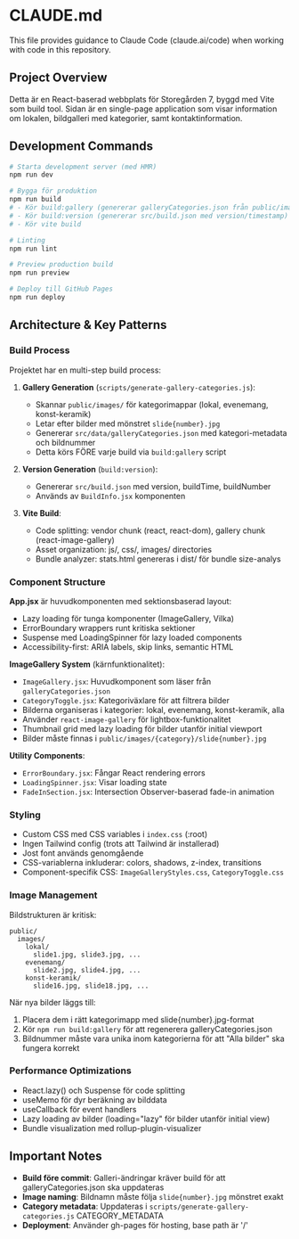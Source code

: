 # CLAUDE.md

This file provides guidance to Claude Code (claude.ai/code) when working with code in this repository.

## Project Overview

Detta är en React-baserad webbplats för Storegården 7, byggd med Vite som build tool. Sidan är en single-page application som visar information om lokalen, bildgalleri med kategorier, samt kontaktinformation.

## Development Commands

```bash
# Starta development server (med HMR)
npm run dev

# Bygga för produktion
npm run build
# - Kör build:gallery (genererar galleryCategories.json från public/images/)
# - Kör build:version (genererar src/build.json med version/timestamp)
# - Kör vite build

# Linting
npm run lint

# Preview production build
npm run preview

# Deploy till GitHub Pages
npm run deploy
```

## Architecture & Key Patterns

### Build Process

Projektet har en multi-step build process:

1. **Gallery Generation** (`scripts/generate-gallery-categories.js`):
   - Skannar `public/images/` för kategorimappar (lokal, evenemang, konst-keramik)
   - Letar efter bilder med mönstret `slide{number}.jpg`
   - Genererar `src/data/galleryCategories.json` med kategori-metadata och bildnummer
   - Detta körs FÖRE varje build via `build:gallery` script

2. **Version Generation** (`build:version`):
   - Genererar `src/build.json` med version, buildTime, buildNumber
   - Används av `BuildInfo.jsx` komponenten

3. **Vite Build**:
   - Code splitting: vendor chunk (react, react-dom), gallery chunk (react-image-gallery)
   - Asset organization: js/, css/, images/ directories
   - Bundle analyzer: stats.html genereras i dist/ för bundle size-analys

### Component Structure

**App.jsx** är huvudkomponenten med sektionsbaserad layout:
- Lazy loading för tunga komponenter (ImageGallery, Vilka)
- ErrorBoundary wrappers runt kritiska sektioner
- Suspense med LoadingSpinner för lazy loaded components
- Accessibility-first: ARIA labels, skip links, semantic HTML

**ImageGallery System** (kärnfunktionalitet):
- `ImageGallery.jsx`: Huvudkomponent som läser från `galleryCategories.json`
- `CategoryToggle.jsx`: Kategoriväxlare för att filtrera bilder
- Bilderna organiseras i kategorier: lokal, evenemang, konst-keramik, alla
- Använder `react-image-gallery` för lightbox-funktionalitet
- Thumbnail grid med lazy loading för bilder utanför initial viewport
- Bilder måste finnas i `public/images/{category}/slide{number}.jpg`

**Utility Components**:
- `ErrorBoundary.jsx`: Fångar React rendering errors
- `LoadingSpinner.jsx`: Visar loading state
- `FadeInSection.jsx`: Intersection Observer-baserad fade-in animation

### Styling

- Custom CSS med CSS variables i `index.css` (:root)
- Ingen Tailwind config (trots att Tailwind är installerad)
- Jost font används genomgående
- CSS-variablerna inkluderar: colors, shadows, z-index, transitions
- Component-specifik CSS: `ImageGalleryStyles.css`, `CategoryToggle.css`

### Image Management

Bildstrukturen är kritisk:
```
public/
  images/
    lokal/
      slide1.jpg, slide3.jpg, ...
    evenemang/
      slide2.jpg, slide4.jpg, ...
    konst-keramik/
      slide16.jpg, slide18.jpg, ...
```

När nya bilder läggs till:
1. Placera dem i rätt kategorimapp med slide{number}.jpg-format
2. Kör `npm run build:gallery` för att regenerera galleryCategories.json
3. Bildnummer måste vara unika inom kategorierna för att "Alla bilder" ska fungera korrekt

### Performance Optimizations

- React.lazy() och Suspense för code splitting
- useMemo för dyr beräkning av bilddata
- useCallback för event handlers
- Lazy loading av bilder (loading="lazy" för bilder utanför initial view)
- Bundle visualization med rollup-plugin-visualizer

## Important Notes

- **Build före commit**: Galleri-ändringar kräver build för att galleryCategories.json ska uppdateras
- **Image naming**: Bildnamn måste följa `slide{number}.jpg` mönstret exakt
- **Category metadata**: Uppdateras i `scripts/generate-gallery-categories.js` CATEGORY_METADATA
- **Deployment**: Använder gh-pages för hosting, base path är '/'